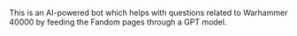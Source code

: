 This is an AI-powered bot which helps with questions related to Warhammer 40000 by feeding the Fandom pages through a GPT model.